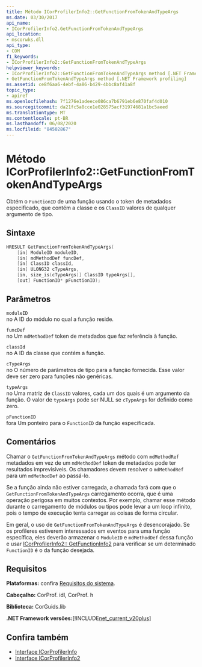 ```yaml
---
title: Método ICorProfilerInfo2::GetFunctionFromTokenAndTypeArgs
ms.date: 03/30/2017
api_name:
- ICorProfilerInfo2.GetFunctionFromTokenAndTypeArgs
api_location:
- mscorwks.dll
api_type:
- COM
f1_keywords:
- ICorProfilerInfo2::GetFunctionFromTokenAndTypeArgs
helpviewer_keywords:
- ICorProfilerInfo2::GetFunctionFromTokenAndTypeArgs method [.NET Framework profiling]
- GetFunctionFromTokenAndTypeArgs method [.NET Framework profiling]
ms.assetid: ce8f6aa6-4ebf-4a86-b429-4bbc8af41a8f
topic_type:
- apiref
ms.openlocfilehash: 7f1276e1adeece086ca7b6791eb6e870faf4d010
ms.sourcegitcommit: da21fc5a8cce1e028575acf31974681a1bc5aeed
ms.translationtype: MT
ms.contentlocale: pt-BR
ms.lasthandoff: 06/08/2020
ms.locfileid: "84502867"
---
```

# <a name="icorprofilerinfo2getfunctionfromtokenandtypeargs-method"></a>Método ICorProfilerInfo2::GetFunctionFromTokenAndTypeArgs
Obtém o `FunctionID` de uma função usando o token de metadados especificado, que contém a classe e os `ClassID` valores de qualquer argumento de tipo.  
  
## <a name="syntax"></a>Sintaxe  
  
```cpp  
HRESULT GetFunctionFromTokenAndTypeArgs(  
    [in] ModuleID moduleID,  
    [in] mdMethodDef funcDef,  
    [in] ClassID classId,  
    [in] ULONG32 cTypeArgs,  
    [in, size_is(cTypeArgs)] ClassID typeArgs[],  
    [out] FunctionID* pFunctionID);  
```  
  
## <a name="parameters"></a>Parâmetros  
 `moduleID`  
 no A ID do módulo no qual a função reside.  
  
 `funcDef`  
 no Um `mdMethodDef` token de metadados que faz referência à função.  
  
 `classId`  
 no A ID da classe que contém a função.  
  
 `cTypeArgs`  
 no O número de parâmetros de tipo para a função fornecida. Esse valor deve ser zero para funções não genéricas.  
  
 `typeArgs`  
 no Uma matriz de `ClassID` valores, cada um dos quais é um argumento da função. O valor de `typeArgs` pode ser NULL se `cTypeArgs` for definido como zero.  
  
 `pFunctionID`  
 fora Um ponteiro para o `FunctionID` da função especificada.  
  
## <a name="remarks"></a>Comentários  
 Chamar o `GetFunctionFromTokenAndTypeArgs` método com `mdMethodRef` metadados em vez de um `mdMethodDef` token de metadados pode ter resultados imprevisíveis. Os chamadores devem resolver o `mdMethodRef` para um `mdMethodDef` ao passá-lo.  
  
 Se a função ainda não estiver carregada, a chamada fará com que o `GetFunctionFromTokenAndTypeArgs` carregamento ocorra, que é uma operação perigosa em muitos contextos. Por exemplo, chamar esse método durante o carregamento de módulos ou tipos pode levar a um loop infinito, pois o tempo de execução tenta carregar as coisas de forma circular.  
  
 Em geral, o uso de `GetFunctionFromTokenAndTypeArgs` é desencorajado. Se os profileres estiverem interessados em eventos para uma função específica, eles deverão armazenar o `ModuleID` e `mdMethodDef` dessa função e usar [ICorProfilerInfo2:: GetFunctionInfo2](icorprofilerinfo2-getfunctioninfo2-method.md) para verificar se um determinado `FunctionID` é o da função desejada.  
  
## <a name="requirements"></a>Requisitos  
 **Plataformas:** confira [Requisitos do sistema](../../get-started/system-requirements.md).  
  
 **Cabeçalho:** CorProf. idl, CorProf. h  
  
 **Biblioteca:** CorGuids.lib  
  
 **.NET Framework versões:**[!INCLUDE[net_current_v20plus](../../../../includes/net-current-v20plus-md.md)]  
  
## <a name="see-also"></a>Confira também

- [Interface ICorProfilerInfo](icorprofilerinfo-interface.md)
- [Interface ICorProfilerInfo2](icorprofilerinfo2-interface.md)
